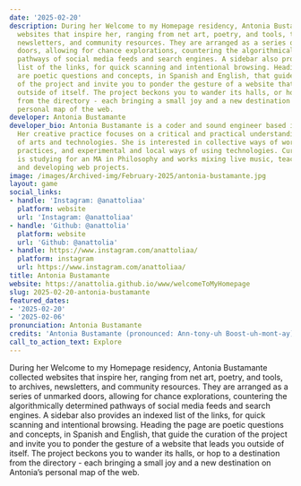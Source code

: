 ```yaml
---
date: '2025-02-20'
description: During her Welcome to my Homepage residency, Antonia Bustamante collected
  websites that inspire her, ranging from net art, poetry, and tools, to archives,
  newsletters, and community resources. They are arranged as a series of unmarked
  doors, allowing for chance explorations, countering the algorithmically determined
  pathways of social media feeds and search engines. A sidebar also provides an indexed
  list of the links, for quick scanning and intentional browsing. Heading the page
  are poetic questions and concepts, in Spanish and English, that guide the curation
  of the project and invite you to ponder the gesture of a website that leads you
  outside of itself. The project beckons you to wander its halls, or hop to a destination
  from the directory - each bringing a small joy and a new destination on Antonia’s
  personal map of the web.
developer: Antonia Bustamante
developer_bio: Antonia Bustamante is a coder and sound engineer based in Bogotá (Colombia).
  Her creative practice focuses on a critical and practical understanding of the intersection
  of arts and technologies. She is interested in collective ways of working, listening
  practices, and experimental and local ways of using technologies. Currently, she
  is studying for an MA in Philosophy and works mixing live music, teaching, researching,
  and developing web projects.
image: /images/Archived-img/February-2025/antonia-bustamante.jpg
layout: game
social_links:
- handle: 'Instagram: @anattoliaa'
  platform: website
  url: 'Instagram: @anattoliaa'
- handle: 'Github: @anattolia'
  platform: website
  url: 'Github: @anattolia'
- handle: https://www.instagram.com/anattoliaa/
  platform: instagram
  url: https://www.instagram.com/anattoliaa/
title: Antonia Bustamante
website: https://anattolia.github.io/www/welcomeToMyHomepage
slug: 2025-02-20-antonia-bustamante
featured_dates:
- '2025-02-20'
- '2025-02-06'
pronunciation: Antonia Bustamante
credits: 'Antonia Bustamante (pronounced: Ann-tony-uh Boost-uh-mont-ay), she/her'
call_to_action_text: Explore
---
```



During her Welcome to my Homepage residency, Antonia Bustamante collected websites that inspire her, ranging from net art, poetry, and tools, to archives, newsletters, and community resources. They are arranged as a series of unmarked doors, allowing for chance explorations, countering the algorithmically determined pathways of social media feeds and search engines. A sidebar also provides an indexed list of the links, for quick scanning and intentional browsing. Heading the page are poetic questions and concepts, in Spanish and English, that guide the curation of the project and invite you to ponder the gesture of a website that leads you outside of itself. The project beckons you to wander its halls, or hop to a destination from the directory - each bringing a small joy and a new destination on Antonia’s personal map of the web.